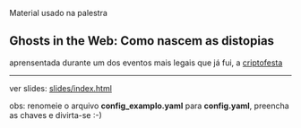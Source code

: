 Material usado na palestra

## Ghosts in the Web: Como nascem as distopias

aprensentada durante um dos eventos mais legais que já fui, a [criptofesta](http://criptofesta.org/)

---

ver slides: [slides/index.html](https://demacdolincoln.github.io/criptofesta/slides/index.html)

obs: renomeie o arquivo **config_examplo.yaml** para **config.yaml**, preencha as chaves e divirta-se :-)
